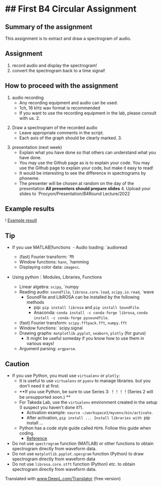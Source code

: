 # ## First B4 Circular Assignment
## Summary of the assignment
This assignment is to extract and draw a spectrogram of audio.

## Assignment

1. record audio and display the spectrogram!
2. convert the spectrogram back to a time signal!

## How to proceed with the assignment

1. audio recording
   - Any recording equipment and audio can be used.
   - 1ch, 16 kHz wav format is recommended
   - If you want to use the recording equipment in the lab, please consult with us. 2.
2) Draw a spectrogram of the recorded audio
   - Leave appropriate comments in the script.
   - Each axis of the graph should be clearly marked. 3.
3. presentation (next week)
   - Explain what you have done so that others can understand what you have done.
   - You may use the Github page as is to explain your code.
      You may use the Github page to explain your code, but make it easy to read!
   - It would be interesting to see the difference in spectrograms by phoneme.
   - The presenter will be chosen at random on the day of the presentation **All presenters should prepare slides** 4.
Upload your slides to `Procyon/Presentation/B4Round Lecture/2022
## Example results

! [Example result](figs/result.png)

## Tip

- If you use MATLAB|functions
  - Audio loading: `audioread
  - (fast) Fourier transform: `fft
  - Window functions: `hann`, `hamming
  - Displaying color data: `imagesc`.

- Using python｜Modules, Libraries, Functions
  - Linear algebra: `scipy`, `numpy
  - Reading audio: `soundfile`, `librosa.core.load`, `scipy.io.read`, `wave
    - SoundFile and LibROSA can be installed by the following methods
      - pip: `pip install librosa` and `pip install SoundFile`.
      - Anaconda: `conda install -c conda-forge librosa`, `conda install -c conda-forge pysoundfile`.
  - (fast) Fourier transform: `scipy.fftpack.fft`, `numpy.fft`
  - Window functions: `scipy.signal
  - Drawing graphs: `matplotlib.pyplot`, `seaborn`, `plotly` (for gurus)
    - It might be useful someday if you know how to use them in various ways!
  - Argument parsing: `argparse`.

## Caution

- If you use Python, you must use `virtualenv` or `plotly`:
   - It is useful to use `virtualenv` or `pyenv` to manage libraries. but you don't need it at first.
   - **If you use Python, be sure to use Series 3: ！！！！(Series 2 will be unsupported soon.) **
   - For Takeda Lab, use the `virtualenv` environment created in the setup (I suspect you haven't done it?).
      - Activation example: `source ~/workspace3/myvenv/bin/activate`.  
      - After activation, `pip install ... Install libraries with `pip install ...
   - Python has a code style guide called `PEP8`. Follow this guide when coding.
      - [Reference](https://blog-ja.sideci.com/entry/python-lint-pickup-5tools)
- Do not use `spectrogram` function (MATLAB) or other functions to obtain spectrogram directly from waveform data.  
- Do not use `matplotlib.pyplot.specgram` function (Python) to draw spectrogram directly from waveform data  
- Do not use `librosa.core.stft` function (Python) etc. to obtain spectrogram directly from waveform data.  

Translated with www.DeepL.com/Translator (free version)